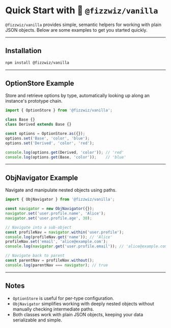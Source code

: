 # Quick Start with 🍦 `@fizzwiz/vanilla`

`@fizzwiz/vanilla` provides simple, semantic helpers for working with plain JSON objects. Below are some examples to get you started quickly.

---

## Installation

```bash
npm install @fizzwiz/vanilla
```

---

## OptionStore Example

Store and retrieve options by type, automatically looking up along an instance's prototype chain.

```javascript
import { OptionStore } from '@fizzwiz/vanilla';

class Base {}
class Derived extends Base {}

const options = OptionStore.as({});
options.set('Base', 'color', 'blue');
options.set('Derived', 'color', 'red');

console.log(options.get(Derived, 'color')); // 'red'
console.log(options.get(Base, 'color'));    // 'blue'
```

---

## ObjNavigator Example

Navigate and manipulate nested objects using paths.

```javascript
import { ObjNavigator } from '@fizzwiz/vanilla';

const navigator = new ObjNavigator({});
navigator.set('user.profile.name', 'Alice');
navigator.set('user.profile.age', 30);

// Navigate into a sub-object
const profileNav = navigator.within('user.profile');
console.log(profileNav.get('name')); // 'Alice'
profileNav.set('email', 'alice@example.com');
console.log(navigator.get('user.profile.email')); // 'alice@example.com'

// Navigate back to parent
const parentNav = profileNav.without();
console.log(parentNav === navigator); // true
```

---

## Notes

* `OptionStore` is useful for per-type configuration.
* `ObjNavigator` simplifies working with deeply nested objects without manually checking intermediate paths.
* Both classes work with plain JSON objects, keeping your data serializable and simple.
